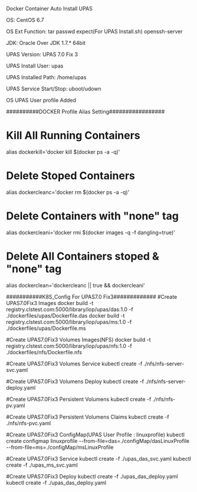Docker Container Auto Install UPAS 

OS: CentOS 6.7

OS Ext Function: tar passwd expect(For UPAS Install.sh) openssh-server 

JDK: Oracle Over JDK 1.7.* 64bit

UPAS Version: UPAS 7.0 Fix 3 

UPAS Install User: upas

UPAS Installed Path: /home/upas

UPAS Service Start/Stop: uboot/udown



OS UPAS User profile Added 

##########DOCKER Profile Alias Setting#################
# Kill All Running Containers
alias dockerkill='docker kill $(docker ps -a -q)'
 
# Delete Stoped Containers
alias dockercleanc='docker rm $(docker ps -a -q)'
 
# Delete Containers with "none" tag
alias dockercleani='docker rmi $(docker images -q -f dangling=true)'
 
# Delete All Containers stoped & "none" tag
alias dockerclean='dockercleanc || true && dockercleani'



###########K8S_Config For UPAS7.0 Fix3#############
#Create UPAS7.0Fix3 Images
docker build -t registry.clstest.com:5000/library/iop/upas/das:1.0 -f ./dockerfiles/upas/Dockerfile.das
docker build -t registry.clstest.com:5000/library/iop/upas/ms:1.0 -f ./dockerfiles/upas/Dockerfile.ms

#Create UPAS7.0Fix3 Volumes Images(NFS)
docker build -t registry.clstest.com:5000/library/iop/upas/nfs:1.0 -f ./dockerfiles/nfs/Dockerfile.nfs

#Create UPAS7.0Fix3 Volumes Service
kubectl create -f ./nfs/nfs-server-svc.yaml

#Create UPAS7.0Fix3 Volumens Deploy
kubectl create -f ./nfs/nfs-server-deploy.yaml

#Create UPAS7.0Fix3 Persistent Volumens
kubectl create -f ./nfs/nfs-pv.yaml

#Create UPAS7.0Fix3 Persistent Volumens Claims
kubectl create -f ./nfs/nfs-pvc.yaml

#Create UPAS7.0Fix3 ConfigMap(UPAS User Profile : linuxprofile)
kubectl create configmap linuxprofile --from-file=das=./configMap/dasLinuxProfile --from-file=ms=./configMap/msLinuxProfile

#Create UPAS7.0Fix3 Service
kubectl create -f ./upas_das_svc.yaml
kubectl create -f ./upas_ms_svc.yaml

#Create UPAS7.0Fix3 Deploy
kubectl create -f ./upas_das_deploy.yaml
kubectl create -f ./upas_das_deploy.yaml
